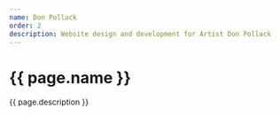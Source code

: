 ```yaml
---
name: Don Pollack
order: 2
description: Website design and development for Artist Don Pollack
---
```

<h1>{{ page.name }}</h1>
<p>{{ page.description }}</p>

